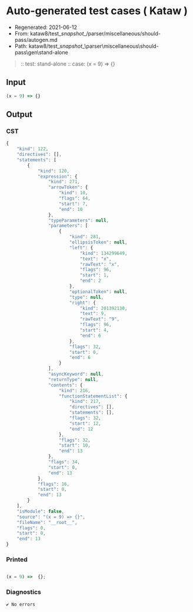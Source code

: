 # Auto-generated test cases ( Kataw )
- Regenerated: 2021-06-12
- From: kataw8/test\__snapshot__/parser/miscellaneous/should-pass/autogen.md
- Path: kataw8/test\__snapshot__\parser\miscellaneous\should-pass\gen\stand-alone
> :: test: stand-alone
> :: case: (x = 9) => {}
## Input

`````js
(x = 9) => {}
`````
## Output

### CST

```javascript
{
    "kind": 122,
    "directives": [],
    "statements": [
        {
            "kind": 120,
            "expression": {
                "kind": 271,
                "arrowToken": {
                    "kind": 10,
                    "flags": 64,
                    "start": 7,
                    "end": 10
                },
                "typeParameters": null,
                "parameters": [
                    {
                        "kind": 281,
                        "ellipsisToken": null,
                        "left": {
                            "kind": 134299649,
                            "text": "x",
                            "rawText": "x",
                            "flags": 96,
                            "start": 1,
                            "end": 2
                        },
                        "optionalToken": null,
                        "type": null,
                        "right": {
                            "kind": 201392130,
                            "text": 9,
                            "rawText": "9",
                            "flags": 96,
                            "start": 4,
                            "end": 6
                        },
                        "flags": 32,
                        "start": 0,
                        "end": 6
                    }
                ],
                "asyncKeyword": null,
                "returnType": null,
                "contents": {
                    "kind": 216,
                    "functionStatementList": {
                        "kind": 217,
                        "directives": [],
                        "statements": [],
                        "flags": 32,
                        "start": 12,
                        "end": 12
                    },
                    "flags": 32,
                    "start": 10,
                    "end": 13
                },
                "flags": 34,
                "start": 0,
                "end": 13
            },
            "flags": 16,
            "start": 0,
            "end": 13
        }
    ],
    "isModule": false,
    "source": "(x = 9) => {}",
    "fileName": "__root__",
    "flags": 0,
    "start": 0,
    "end": 13
}
```

### Printed

```javascript

(x = 9) =>  {};
```

### Diagnostics

```javascript
✔ No errors
```

